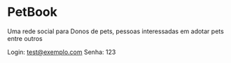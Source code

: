 # PetBook
Uma rede social para Donos de pets, pessoas interessadas em adotar pets entre outros

Login: test@exemplo.com
Senha: 123
